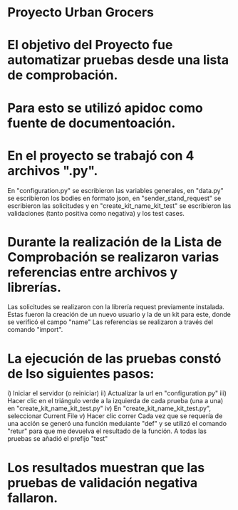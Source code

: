 # Proyecto Urban Grocers  
# El objetivo del Proyecto fue automatizar pruebas desde una lista de comprobación. 
# Para esto se utilizó apidoc como fuente de documentoación. 
# En el proyecto se trabajó con 4 archivos ".py". 
En "configuration.py" se escribieron las variables generales, 
en "data.py" se escribieron los bodies en formato json, 
en "sender_stand_request" se escribieron las solicitudes 
y en "create_kit_name_kit_test" se escribieron las validaciones (tanto positiva como negativa) y los test cases. 
# Durante la realización de la Lista de Comprobación se realizaron varias referencias entre archivos y librerías. 
Las solicitudes se realizaron con la librería request previamente instalada. 
Estas fueron la creación de un nuevo usuario y la de un kit para este, donde se verificó el campo "name" 
Las referencias se realizaron a través del comando "import". 
# La ejecución de las pruebas constó de lso siguientes pasos: 
i) Iniciar el servidor (o reiniciar) 
ii) Actualizar la url en "configuration.py" 
iii) Hacer clic en el triángulo verde a la izquierda de cada prueba (una a una) en "create_kit_name_kit_test.py" 
iv) En "create_kit_name_kit_test.py", seleccionar Current File 
v) Hacer clic correr
Cada vez que se requería de una acción se generó una función meduiante "def" y se utilizó el comando "retur" para que me devuelva el resultado de la función. 
A todas las pruebas se añadió el prefijo "test"
# Los resultados muestran que las pruebas de validación negativa fallaron. 

